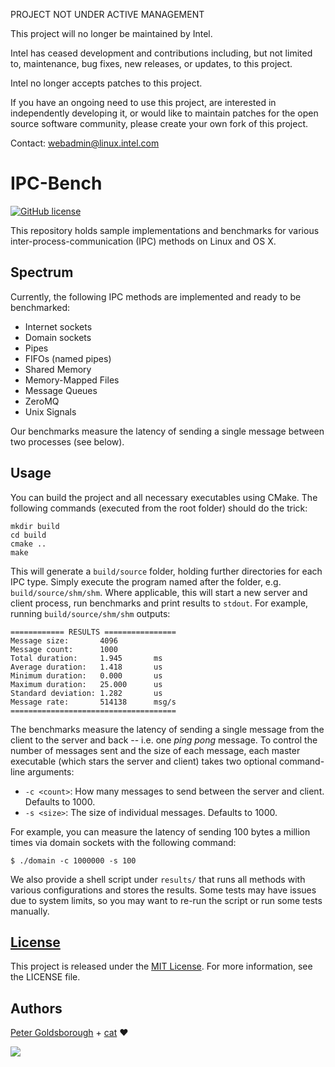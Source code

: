 PROJECT NOT UNDER ACTIVE MANAGEMENT

This project will no longer be maintained by Intel.

Intel has ceased development and contributions including, but not limited to, maintenance, bug fixes, new releases, or updates, to this project.  

Intel no longer accepts patches to this project.

If you have an ongoing need to use this project, are interested in independently developing it, or would like to maintain patches for the open source software community, please create your own fork of this project.  

Contact: webadmin@linux.intel.com
# IPC-Bench

[![GitHub license](https://img.shields.io/github/license/mashape/apistatus.svg?style=flat-square)](http://goldsborough.mit-license.org)

This repository holds sample implementations and benchmarks for various inter-process-communication (IPC) methods on Linux and OS X.

## Spectrum

Currently, the following IPC methods are implemented and ready to be benchmarked:

* Internet sockets
* Domain sockets
* Pipes
* FIFOs (named pipes)
* Shared Memory
* Memory-Mapped Files
* Message Queues
* ZeroMQ
* Unix Signals

Our benchmarks measure the latency of sending a single message between two processes (see below).

## Usage

You can build the project and all necessary executables using CMake. The following commands (executed from the root folder) should do the trick:

```shell
mkdir build
cd build
cmake ..
make
```

This will generate a `build/source` folder, holding further directories for each IPC type. Simply execute the program named after the folder, e.g. `build/source/shm/shm`. Where applicable, this will start a new server and client process, run benchmarks and print results to `stdout`. For example, running `build/source/shm/shm` outputs:

```
============ RESULTS ================
Message size:       4096
Message count:      1000
Total duration:     1.945      	ms
Average duration:   1.418      	us
Minimum duration:   0.000      	us
Maximum duration:   25.000     	us
Standard deviation: 1.282      	us
Message rate:       514138     	msg/s
=====================================
```

The benchmarks measure the latency of sending a single message from the client to the server and back -- i.e. one *ping pong* message. To control the number of messages sent and the size of each message, each master executable (which stars the server and client) takes two optional command-line arguments:

* `-c <count>`: How many messages to send between the server and client. Defaults to 1000.
* `-s <size>`: The size of individual messages. Defaults to 1000.

For example, you can measure the latency of sending 100 bytes a million times via domain sockets with the following command:

```shell
$ ./domain -c 1000000 -s 100
```

We also provide a shell script under `results/` that runs all methods with various configurations and stores the results. Some tests may have issues due to system limits, so you may want to re-run the script or run some tests manually.

## [License](http://goldsborough.mit-license.org)

This project is released under the [MIT License](http://goldsborough.mit-license.org). For more information, see the LICENSE file.

## Authors

[Peter Goldsborough](http://goldsborough.me) + [cat](https://goo.gl/IpUmJn) :heart:

<a href="https://gratipay.com/~goldsborough/"><img src="http://img.shields.io/gratipay/goldsborough.png?style=flat-square"></a>

